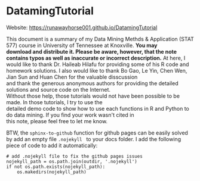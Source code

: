 # DatamingTutorial	

 Website:  https://runawayhorse001.github.io/DatamingTutorial	


 This document is a summary of my Data Mining Methds & Application (STAT 577) course in University of Tennessee at Knoxville.  **You may	
download and distribute it. Please be aware, however, that the note contains typos as well as inaccurate or	
incorrect description.** At here, I would like to thank Dr. Haileab Hilafu for providing some of his R code and	
homework solutions. I also would like to thank Bo Gao, Le Yin, Chen Wen, Jian Sun and Huan Chen for the valuable disscussion 	
and thank the generous anonymous authors for providing the detailed solutions and source code on the Internet. 	
Without those help, those tutorials would not have been possible to be made. In those tutorials, I try to use the 	
detailed demo code to show how to use each functions in R and Python to do data mining. If you find your work wasn't cited in	
this note, please feel free to let me know.	


BTW, the ``sphinx-to-github`` function for github pages  can be easily solved by add  an empty file ``.nojekyll ``  to your docs folder.  I add the following piece of code to add it automatically: 


```
# add .nojekyll file to fix the github pages issues
nojekyll_path = os.path.join(outdir, '.nojekyll')
if not os.path.exists(nojekyll_path):
    os.makedirs(nojekyll_path)

```